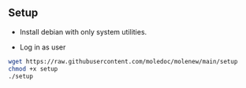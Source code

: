 ## Setup

* Install debian with only system utilities.

* Log in as user

```sh
wget https://raw.githubusercontent.com/moledoc/molenew/main/setup
chmod +x setup
./setup
```
